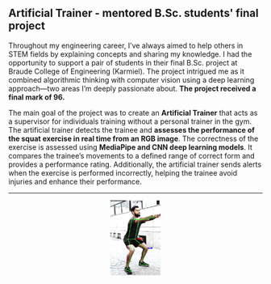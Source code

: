 ## Artificial Trainer - mentored B.Sc. students' final project ##

Throughout my engineering career, I’ve always aimed to help others in STEM fields by explaining concepts and sharing my knowledge. I had the opportunity to support a pair of students in their final B.Sc. project at Braude College of Engineering (Karmiel). The project intrigued me as it combined algorithmic thinking with computer vision using a deep learning approach—two areas I’m deeply passionate about. **The project received a final mark of 96.**

The main goal of the project was to create an **Artificial Trainer** that acts as a supervisor for individuals training without a personal trainer in the gym. The artificial trainer detects the trainee and **assesses the performance of the squat exercise in real time from an RGB image**. The correctness of the exercise is assessed using **MediaPipe and CNN deep learning models**. It compares the trainee’s movements to a defined range of correct form and provides a performance rating. Additionally, the artificial trainer sends alerts when the exercise is performed incorrectly, helping the trainee avoid injuries and enhance their performance.

---

<div style="text-align: center;">
  <img src="images/squat1.png?raw=true" width="20%" height="20%"/>
</div>

